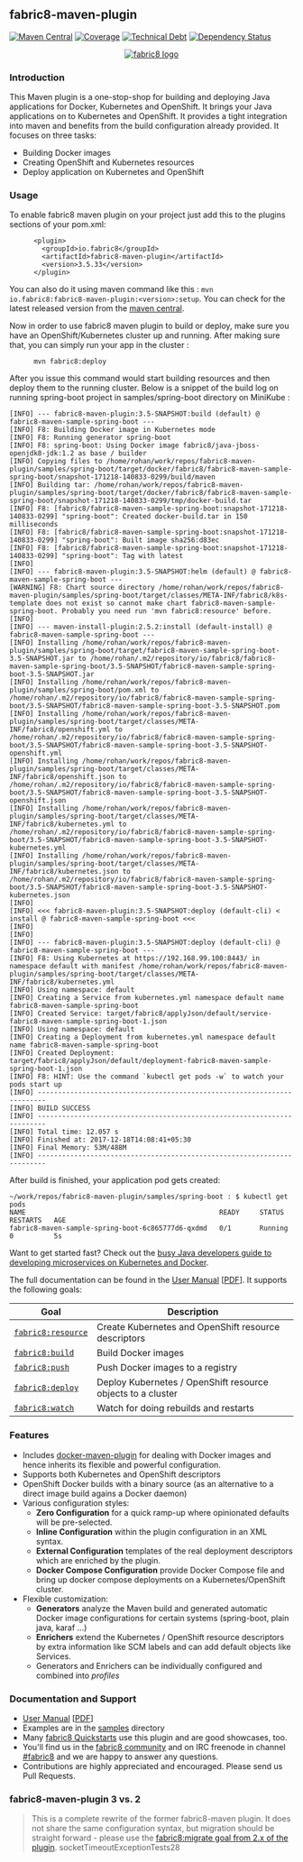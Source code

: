 ## fabric8-maven-plugin

[![Maven Central](https://maven-badges.herokuapp.com/maven-central/io.fabric8/fabric8-maven-plugin/badge.svg?style=flat-square)](https://maven-badges.herokuapp.com/maven-central/io.fabric8/fabric8-maven-plugin/)
[![Coverage](https://sonarqube.com/api/badges/measure?key=io.fabric8:fabric8-maven-plugin-build&metric=coverage)](https://sonarqube.com/dashboard?id=io.fabric8%3Afabric8-maven-plugin-build)
[![Technical Debt](https://sonarqube.com/api/badges/measure?key=io.fabric8:fabric8-maven-plugin-build&metric=sqale_debt_ratio)](https://sonarqube.com/dashboard?id=io.fabric8%3Afabric8-maven-plugin-build)
[![Dependency Status](https://dependencyci.com/github/fabric8io/fabric8-maven-plugin/badge)](https://dependencyci.com/github/fabric8io/fabric8-maven-plugin)

<p align="center">
  <a href="http://fabric8.io/">
  	<img src="https://raw.githubusercontent.com/fabric8io/fabric8/master/docs/images/cover/cover_small.png" alt="fabric8 logo"/>
  </a>
</p>

### Introduction
This Maven plugin is a one-stop-shop for building and deploying Java applications for Docker, Kubernetes and OpenShift. It brings your Java applications on to Kubernetes and OpenShift. It provides a tight integration into maven and benefits from the build configuration already provided. It focuses on three tasks:
+ Building Docker images
+ Creating OpenShift and Kubernetes resources
+ Deploy application on Kubernetes and OpenShift

### Usage
To enable fabric8 maven plugin on your project just add this to the plugins sections of your pom.xml:

```
      <plugin>
        <groupId>io.fabric8</groupId>
        <artifactId>fabric8-maven-plugin</artifactId>
        <version>3.5.33</version>
      </plugin>
```

You can also do it using maven command like this : `mvn io.fabric8:fabric8-maven-plugin:<version>:setup`. You can check for the latest released version from the [maven central](http://search.maven.org/#search%7Cga%7C1%7Cfabric8-maven-plugin).

Now in order to use fabric8 maven plugin to build or deploy, make sure you have an OpenShift/Kubernetes cluster up and running. After making sure that, you can simply run your app in the cluster  :
```
      mvn fabric8:deploy
```
After you issue this command would start building resources and then deploy them to the running cluster. Below is a snippet of the build log on running spring-boot project in samples/spring-boot directory on MiniKube :
```
[INFO] --- fabric8-maven-plugin:3.5-SNAPSHOT:build (default) @ fabric8-maven-sample-spring-boot ---
[INFO] F8: Building Docker image in Kubernetes mode
[INFO] F8: Running generator spring-boot
[INFO] F8: spring-boot: Using Docker image fabric8/java-jboss-openjdk8-jdk:1.2 as base / builder
[INFO] Copying files to /home/rohan/work/repos/fabric8-maven-plugin/samples/spring-boot/target/docker/fabric8/fabric8-maven-sample-spring-boot/snapshot-171218-140833-0299/build/maven
[INFO] Building tar: /home/rohan/work/repos/fabric8-maven-plugin/samples/spring-boot/target/docker/fabric8/fabric8-maven-sample-spring-boot/snapshot-171218-140833-0299/tmp/docker-build.tar
[INFO] F8: [fabric8/fabric8-maven-sample-spring-boot:snapshot-171218-140833-0299] "spring-boot": Created docker-build.tar in 150 milliseconds
[INFO] F8: [fabric8/fabric8-maven-sample-spring-boot:snapshot-171218-140833-0299] "spring-boot": Built image sha256:d83ec
[INFO] F8: [fabric8/fabric8-maven-sample-spring-boot:snapshot-171218-140833-0299] "spring-boot": Tag with latest
[INFO]
[INFO] --- fabric8-maven-plugin:3.5-SNAPSHOT:helm (default) @ fabric8-maven-sample-spring-boot ---
[WARNING] F8: Chart source directory /home/rohan/work/repos/fabric8-maven-plugin/samples/spring-boot/target/classes/META-INF/fabric8/k8s-template does not exist so cannot make chart fabric8-maven-sample-spring-boot. Probably you need run 'mvn fabric8:resource' before.
[INFO]
[INFO] --- maven-install-plugin:2.5.2:install (default-install) @ fabric8-maven-sample-spring-boot ---
[INFO] Installing /home/rohan/work/repos/fabric8-maven-plugin/samples/spring-boot/target/fabric8-maven-sample-spring-boot-3.5-SNAPSHOT.jar to /home/rohan/.m2/repository/io/fabric8/fabric8-maven-sample-spring-boot/3.5-SNAPSHOT/fabric8-maven-sample-spring-boot-3.5-SNAPSHOT.jar
[INFO] Installing /home/rohan/work/repos/fabric8-maven-plugin/samples/spring-boot/pom.xml to /home/rohan/.m2/repository/io/fabric8/fabric8-maven-sample-spring-boot/3.5-SNAPSHOT/fabric8-maven-sample-spring-boot-3.5-SNAPSHOT.pom
[INFO] Installing /home/rohan/work/repos/fabric8-maven-plugin/samples/spring-boot/target/classes/META-INF/fabric8/openshift.yml to /home/rohan/.m2/repository/io/fabric8/fabric8-maven-sample-spring-boot/3.5-SNAPSHOT/fabric8-maven-sample-spring-boot-3.5-SNAPSHOT-openshift.yml
[INFO] Installing /home/rohan/work/repos/fabric8-maven-plugin/samples/spring-boot/target/classes/META-INF/fabric8/openshift.json to /home/rohan/.m2/repository/io/fabric8/fabric8-maven-sample-spring-boot/3.5-SNAPSHOT/fabric8-maven-sample-spring-boot-3.5-SNAPSHOT-openshift.json
[INFO] Installing /home/rohan/work/repos/fabric8-maven-plugin/samples/spring-boot/target/classes/META-INF/fabric8/kubernetes.yml to /home/rohan/.m2/repository/io/fabric8/fabric8-maven-sample-spring-boot/3.5-SNAPSHOT/fabric8-maven-sample-spring-boot-3.5-SNAPSHOT-kubernetes.yml
[INFO] Installing /home/rohan/work/repos/fabric8-maven-plugin/samples/spring-boot/target/classes/META-INF/fabric8/kubernetes.json to /home/rohan/.m2/repository/io/fabric8/fabric8-maven-sample-spring-boot/3.5-SNAPSHOT/fabric8-maven-sample-spring-boot-3.5-SNAPSHOT-kubernetes.json
[INFO]
[INFO] <<< fabric8-maven-plugin:3.5-SNAPSHOT:deploy (default-cli) < install @ fabric8-maven-sample-spring-boot <<<
[INFO]
[INFO]
[INFO] --- fabric8-maven-plugin:3.5-SNAPSHOT:deploy (default-cli) @ fabric8-maven-sample-spring-boot ---
[INFO] F8: Using Kubernetes at https://192.168.99.100:8443/ in namespace default with manifest /home/rohan/work/repos/fabric8-maven-plugin/samples/spring-boot/target/classes/META-INF/fabric8/kubernetes.yml
[INFO] Using namespace: default
[INFO] Creating a Service from kubernetes.yml namespace default name fabric8-maven-sample-spring-boot
[INFO] Created Service: target/fabric8/applyJson/default/service-fabric8-maven-sample-spring-boot-1.json
[INFO] Using namespace: default
[INFO] Creating a Deployment from kubernetes.yml namespace default name fabric8-maven-sample-spring-boot
[INFO] Created Deployment: target/fabric8/applyJson/default/deployment-fabric8-maven-sample-spring-boot-1.json
[INFO] F8: HINT: Use the command `kubectl get pods -w` to watch your pods start up
[INFO] ------------------------------------------------------------------------
[INFO] BUILD SUCCESS
[INFO] ------------------------------------------------------------------------
[INFO] Total time: 12.057 s
[INFO] Finished at: 2017-12-18T14:08:41+05:30
[INFO] Final Memory: 53M/488M
[INFO] ------------------------------------------------------------------------

```
After build is finished, your application pod gets created:
```
~/work/repos/fabric8-maven-plugin/samples/spring-boot : $ kubectl get pods
NAME                                                READY     STATUS    RESTARTS   AGE
fabric8-maven-sample-spring-boot-6c865777d6-qxdmd   0/1       Running   0          5s
```

Want to get started fast? Check out the [busy Java developers guide to developing microservices on Kubernetes and Docker](https://blog.fabric8.io/a-busy-java-developers-guide-to-developing-microservices-on-kubernetes-and-docker-98b7b9816fdf).

The full documentation can be found in the [User Manual](http://maven.fabric8.io) [[PDF](https://fabric8io.github.io/fabric8-maven-plugin/fabric8-maven-plugin.pdf)]. It supports the following goals:

| Goal                                          | Description                           |
| --------------------------------------------- | ------------------------------------- |
| [`fabric8:resource`](https://fabric8io.github.io/fabric8-maven-plugin/#fabric8:resource) | Create Kubernetes and OpenShift resource descriptors |
| [`fabric8:build`](https://fabric8io.github.io/fabric8-maven-plugin/#fabric8:build) | Build Docker images |
| [`fabric8:push`](https://fabric8io.github.io/fabric8-maven-plugin/#fabric8:push) | Push Docker images to a registry  |
| [`fabric8:deploy`](https://fabric8io.github.io/fabric8-maven-plugin/#fabric8:deploy) | Deploy Kubernetes / OpenShift resource objects to a cluster  |
| [`fabric8:watch`](https://fabric8io.github.io/fabric8-maven-plugin/#fabric8:watch) | Watch for doing rebuilds and restarts |

### Features

* Includes [docker-maven-plugin](https://github.com/fabric8io/docker-maven-plugin) for dealing with Docker images and hence inherits its flexible and powerful configuration.
* Supports both Kubernetes and OpenShift descriptors
* OpenShift Docker builds with a binary source (as an alternative to a direct image build agains a Docker daemon)
* Various configuration styles:
  * **Zero Configuration** for a quick ramp-up where opinionated defaults will be pre-selected.
  * **Inline Configuration** within the plugin configuration in an XML syntax.
  * **External Configuration** templates of the real deployment descriptors which are enriched by the plugin.
  * **Docker Compose Configuration** provide Docker Compose file and bring up docker compose deployments on a Kubernetes/OpenShift cluster.
* Flexible customization:
  * **Generators** analyze the Maven build and generated automatic Docker image configurations for certain systems (spring-boot, plain java, karaf ...)
  * **Enrichers** extend the Kubernetes / OpenShift resource descriptors by extra information like SCM labels and can add default objects like Services.
  * Generators and Enrichers can be individually configured and combined into *profiles*

### Documentation and Support

* [User Manual](http://maven.fabric8.io) [[PDF](https://fabric8io.github.io/fabric8-maven-plugin/fabric8-maven-plugin.pdf)]
* Examples are in the [samples](samples/) directory
* Many [fabric8 Quickstarts](https://github.com/fabric8-quickstarts) use this plugin and are good showcases, too.
* You'll find us in the [fabric8 community](http://fabric8.io/community/) and on IRC freenode in channel [#fabric8](https://webchat.freenode.net/?channels=fabric8) and we are happy to answer any questions.
* Contributions are highly appreciated and encouraged. Please send us Pull Requests.

### fabric8-maven-plugin 3 vs. 2

> This is a complete rewrite of the former fabric8-maven plugin. It does not share the same configuration syntax,
> but migration should be straight forward - please use the [fabric8:migrate goal from 2.x of the plugin](http://fabric8.io/guide/mavenFabric8Migrate.html).
socketTimeoutExceptionTests28

